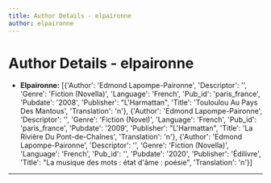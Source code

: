 ```yaml
---
title: Author Details - elpaironne
author: elpaironne
---
```


# Author Details - elpaironne

<ul>
    <li><strong>Elpaironne:</strong> [{'Author': 'Edmond Lapompe-Paironne', 'Descriptor': '', 'Genre': 'Fiction (Novella)', 'Language': 'French', 'Pub_id': 'paris_france', 'Pubdate': '2008', 'Publisher': "L'Harmattan", 'Title': 'Touloulou Au Pays Des Mantous', 'Translation': 'n'}, {'Author': 'Edmond Lapompe-Paironne', 'Descriptor': '', 'Genre': 'Fiction (Novel)', 'Language': 'French', 'Pub_id': 'paris_france', 'Pubdate': '2009', 'Publisher': "L'Harmattan", 'Title': 'La Rivière Du Pont-de-Chaînes', 'Translation': 'n'}, {'Author': 'Edmond Lapompe-Paironne', 'Descriptor': '', 'Genre': 'Fiction (Novella)', 'Language': 'French', 'Pub_id': '', 'Pubdate': '2020', 'Publisher': 'Édilivre', 'Title': "La musique des mots : état d'âme : poésie", 'Translation': 'n'}]</li>
</ul>
<hr>